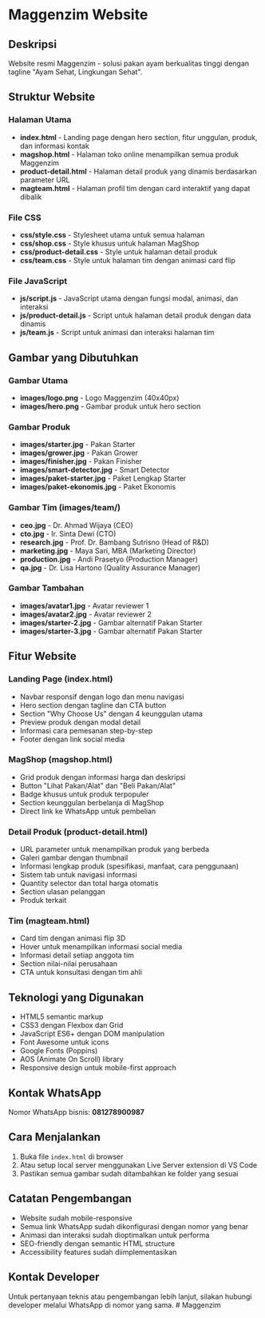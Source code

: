 # Maggenzim Website

## Deskripsi

Website resmi Maggenzim - solusi pakan ayam berkualitas tinggi dengan tagline "Ayam Sehat, Lingkungan Sehat".

## Struktur Website

### Halaman Utama

- **index.html** - Landing page dengan hero section, fitur unggulan, produk, dan informasi kontak
- **magshop.html** - Halaman toko online menampilkan semua produk Maggenzim
- **product-detail.html** - Halaman detail produk yang dinamis berdasarkan parameter URL
- **magteam.html** - Halaman profil tim dengan card interaktif yang dapat dibalik

### File CSS

- **css/style.css** - Stylesheet utama untuk semua halaman
- **css/shop.css** - Style khusus untuk halaman MagShop
- **css/product-detail.css** - Style untuk halaman detail produk
- **css/team.css** - Style untuk halaman tim dengan animasi card flip

### File JavaScript

- **js/script.js** - JavaScript utama dengan fungsi modal, animasi, dan interaksi
- **js/product-detail.js** - Script untuk halaman detail produk dengan data dinamis
- **js/team.js** - Script untuk animasi dan interaksi halaman tim

## Gambar yang Dibutuhkan

### Gambar Utama

- **images/logo.png** - Logo Maggenzim (40x40px)
- **images/hero.png** - Gambar produk untuk hero section

### Gambar Produk

- **images/starter.jpg** - Pakan Starter
- **images/grower.jpg** - Pakan Grower
- **images/finisher.jpg** - Pakan Finisher
- **images/smart-detector.jpg** - Smart Detector
- **images/paket-starter.jpg** - Paket Lengkap Starter
- **images/paket-ekonomis.jpg** - Paket Ekonomis

### Gambar Tim (images/team/)

- **ceo.jpg** - Dr. Ahmad Wijaya (CEO)
- **cto.jpg** - Ir. Sinta Dewi (CTO)
- **research.jpg** - Prof. Dr. Bambang Sutrisno (Head of R&D)
- **marketing.jpg** - Maya Sari, MBA (Marketing Director)
- **production.jpg** - Andi Prasetyo (Production Manager)
- **qa.jpg** - Dr. Lisa Hartono (Quality Assurance Manager)

### Gambar Tambahan

- **images/avatar1.jpg** - Avatar reviewer 1
- **images/avatar2.jpg** - Avatar reviewer 2
- **images/starter-2.jpg** - Gambar alternatif Pakan Starter
- **images/starter-3.jpg** - Gambar alternatif Pakan Starter

## Fitur Website

### Landing Page (index.html)

- Navbar responsif dengan logo dan menu navigasi
- Hero section dengan tagline dan CTA button
- Section "Why Choose Us" dengan 4 keunggulan utama
- Preview produk dengan modal detail
- Informasi cara pemesanan step-by-step
- Footer dengan link social media

### MagShop (magshop.html)

- Grid produk dengan informasi harga dan deskripsi
- Button "Lihat Pakan/Alat" dan "Beli Pakan/Alat"
- Badge khusus untuk produk terpopuler
- Section keunggulan berbelanja di MagShop
- Direct link ke WhatsApp untuk pembelian

### Detail Produk (product-detail.html)

- URL parameter untuk menampilkan produk yang berbeda
- Galeri gambar dengan thumbnail
- Informasi lengkap produk (spesifikasi, manfaat, cara penggunaan)
- Sistem tab untuk navigasi informasi
- Quantity selector dan total harga otomatis
- Section ulasan pelanggan
- Produk terkait

### Tim (magteam.html)

- Card tim dengan animasi flip 3D
- Hover untuk menampilkan informasi social media
- Informasi detail setiap anggota tim
- Section nilai-nilai perusahaan
- CTA untuk konsultasi dengan tim ahli

## Teknologi yang Digunakan

- HTML5 semantic markup
- CSS3 dengan Flexbox dan Grid
- JavaScript ES6+ dengan DOM manipulation
- Font Awesome untuk icons
- Google Fonts (Poppins)
- AOS (Animate On Scroll) library
- Responsive design untuk mobile-first approach

## Kontak WhatsApp

Nomor WhatsApp bisnis: **081278900987**

## Cara Menjalankan

1. Buka file `index.html` di browser
2. Atau setup local server menggunakan Live Server extension di VS Code
3. Pastikan semua gambar sudah ditambahkan ke folder yang sesuai

## Catatan Pengembangan

- Website sudah mobile-responsive
- Semua link WhatsApp sudah dikonfigurasi dengan nomor yang benar
- Animasi dan interaksi sudah dioptimalkan untuk performa
- SEO-friendly dengan semantic HTML structure
- Accessibility features sudah diimplementasikan

## Kontak Developer

Untuk pertanyaan teknis atau pengembangan lebih lanjut, silakan hubungi developer melalui WhatsApp di nomor yang sama.
#   M a g g e n z i m  
 